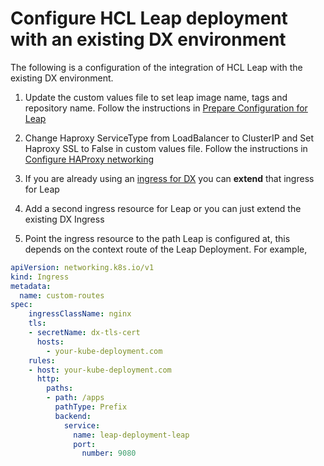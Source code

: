 # Configure HCL Leap deployment with an existing DX environment

The following is a configuration of the integration of HCL Leap with the existing DX environment.

1. Update the custom values file to set leap image name, tags and repository name. Follow the instructions in [Prepare Configuration for Leap](../../../../deployment/install/container/helm_deployment/preparation/mandatory_tasks/prepare_configuration/)

2. Change Haproxy ServiceType from LoadBalancer to ClusterIP and Set Haproxy SSL to False in custom values file. Follow the instructions in [Configure HAProxy networking](../../../../deployment/install/container/helm_deployment/preparation/mandatory_tasks/prepare_configure_networking/#configure-haproxy-networking)

3. If you are already using an [ingress for DX](../../../../deployment/install/container/helm_deployment/preparation/optional_tasks/optional-configure-ingress/) you can **extend** that ingress for Leap

4. Add a second ingress resource for Leap or you can just extend the existing DX Ingress

5. Point the ingress resource to the path Leap is configured at, this depends on the context route of the Leap Deployment.
For example,
```yaml
apiVersion: networking.k8s.io/v1
kind: Ingress
metadata:
  name: custom-routes
spec:
    ingressClassName: nginx
    tls:
    - secretName: dx-tls-cert
      hosts:
        - your-kube-deployment.com
    rules:
    - host: your-kube-deployment.com
      http:
        paths:
        - path: /apps
          pathType: Prefix
          backend:
            service:
              name: leap-deployment-leap
              port:
                number: 9080
```
